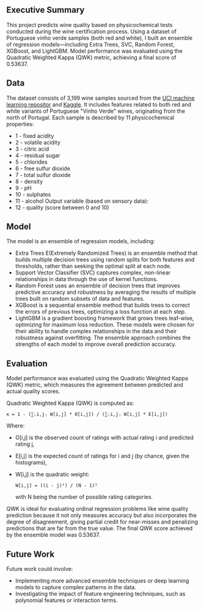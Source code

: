 ## Executive Summary
This project predicts wine quality based on physicochemical tests conducted during the wine certification process. Using a dataset of Portuguese vinho verde samples (both red and white), I built an ensemble of regression models—including Extra Trees, SVC, Random Forest, XGBoost, and LightGBM. Model performance was evaluated using the Quadratic Weighted Kappa (QWK) metric, achieving a final score of 0.53637.

## Data
The dataset consists of 3,199 wine samples sourced from the [UCI machine learning repositor](https://archive.ics.uci.edu/dataset/186/wine+quality) and [Kaggle](https://www.kaggle.com/competitions/playground-series-s3e5/data). It includes features related to both red and white variants of Portuguese "Vinho Verde" wines, originating from the north of Portugal. Each sample is described by 11 physicochemical properties:
- 1 - fixed acidity
- 2 - volatile acidity
- 3 - citric acid
- 4 - residual sugar
- 5 - chlorides
- 6 - free sulfur dioxide
- 7 - total sulfur dioxide
- 8 - density
- 9 - pH
- 10 - sulphates
- 11 - alcohol
Output variable (based on sensory data): 
- 12 - quality (score between 0 and 10)

## Model
The model is an ensemble of regression models, including:
- Extra Trees E(Extremely Randomized Trees) is an ensemble method that builds multiple decision trees using random splits for both features and thresholds, rather than seeking the optimal split at each node.
- Support Vector Classifier (SVC) captures complex, non-linear relationships in data through the use of kernel functions. 
- Random Forest uses an ensemble of decision trees that improves predictive accuracy and robustness by averaging the results of multiple trees built on random subsets of data and features.
- XGBoost is a sequential ensemble method that builds trees to correct the errors of previous trees, optimizing a loss function at each step.
- LightGBM is a gradient boosting framework that grows trees leaf-wise, optimizing for maximum loss reduction.
These models were chosen for their ability to handle complex relationships in the data and their robustness against overfitting. The ensemble approach combines the strengths of each model to improve overall prediction accuracy.

## Evaluation
Model performance was evaluated using the Quadratic Weighted Kappa (QWK) metric, which measures the agreement between predicted and actual quality scores. 

Quadratic Weighted Kappa (QWK) is computed as:

    κ = 1 - (∑₍i,j₎ W[i,j] * O[i,j]) / (∑₍i,j₎ W[i,j] * E[i,j])

Where:
- O[i,j] is the observed count of ratings with actual rating i and predicted rating j,
- E[i,j] is the expected count of ratings for i and j (by chance, given the histograms),
- W[i,j] is the quadratic weight:

      W[i,j] = ((i - j)²) / (N - 1)²

  with N being the number of possible rating categories.

QWK is ideal for evaluating ordinal regression problems like wine quality prediction because it not only measures accuracy but also incorporates the degree of disagreement, giving partial credit for near-misses and penalizing predictions that are far from the true value. The final QWK score achieved by the ensemble model was 0.53637.

## Future Work
Future work could involve:
- Implementing more advanced ensemble techniques or deep learning models to capture complex patterns in the data.
- Investigating the impact of feature engineering techniques, such as polynomial features or interaction terms.
